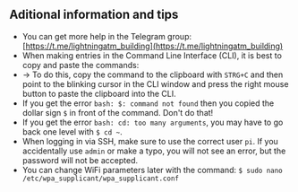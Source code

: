 
## Aditional information and tips

- You can get more help in the Telegram group: [https://t.me/lightningatm_building](https://t.me/lightningatm_building)
- When making entries in the Command Line Interface (CLI), it is best to copy and paste the commands:
- -> To do this, copy the command to the clipboard with `STRG+C` and then point to the blinking cursor in the CLI window and press the right mouse button to paste the clipboard into the CLI.
- If you get the error `bash: $: command not found` then you copied the dollar sign `$` in front of the command. Don't do that!
- If you get the error `bash: cd: too many arguments`, you may have to go back one level with `$ cd ~`.
- When logging in via SSH, make sure to use the correct user `pi`. If you accidentally use `admin` or make a typo, you will not see an error, but the password will not be accepted.
- You can change WiFi parameters later with the command: `$ sudo nano /etc/wpa_supplicant/wpa_supplicant.conf`
